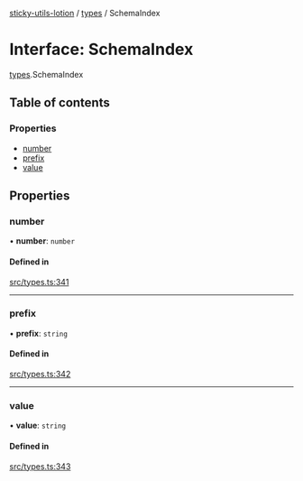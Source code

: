 [sticky-utils-lotion](../README.md) / [types](../modules/types.md) / SchemaIndex

# Interface: SchemaIndex

[types](../modules/types.md).SchemaIndex

## Table of contents

### Properties

- [number](types.SchemaIndex.md#number)
- [prefix](types.SchemaIndex.md#prefix)
- [value](types.SchemaIndex.md#value)

## Properties

### number

• **number**: `number`

#### Defined in

[src/types.ts:341](https://github.com/sticky/sticky-utils-lotion/blob/a6e9a0a/src/types.ts#L341)

___

### prefix

• **prefix**: `string`

#### Defined in

[src/types.ts:342](https://github.com/sticky/sticky-utils-lotion/blob/a6e9a0a/src/types.ts#L342)

___

### value

• **value**: `string`

#### Defined in

[src/types.ts:343](https://github.com/sticky/sticky-utils-lotion/blob/a6e9a0a/src/types.ts#L343)
